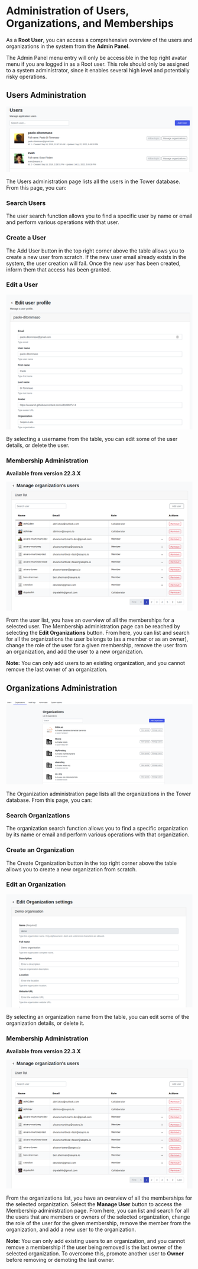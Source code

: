 # Administration of Users, Organizations, and Memberships

As a **Root User**, you can access a comprehensive overview of the users and organizations in the system from the **Admin Panel**.

The Admin Panel menu entry will only be accessible in the top right avatar menu if you are logged in as a Root user. This role should only be assigned to a system administrator, since it enables several high level and potentially risky operations.

## Users Administration

![](_images/manage_orgs_button.png)

The Users administration page lists all the users in the Tower database. From this page, you can:

### Search Users
The user search function allows you to find a specific user by name or email and perform various operations with that user.

### Create a User
The Add User button in the top right corner above the table allows you to create a new user from scratch. If the new user email already exists in the system, the user creation will fail. Once the new user has been created, inform them that access has been granted.

### Edit a User

![](_images/edit_user.png)

By selecting a username from the table, you can edit some of the user details, or delete the user.


### Membership Administration 

**Available from version 22.3.X**

![](_images/organization_members.png)

From the user list, you have an overview of all the memberships for a selected user. The Membership administration page can be reached by selecting the **Edit Organizations** button. From here, you can list and search for all the organizations the user belongs to (as a member or as an owner), change the role of the user for a given membership, remove the user from an organization, and add the user to a new organization. 

**Note:** You can only add users to an existing organization, and you cannot remove the last owner of an organization.

## Organizations Administration

![](_images/organization_administration.png)

The Organization administration page lists all the organizations in the Tower database. From this page, you can:

### Search Organizations
The organization search function allows you to find a specific organization by its name or email and perform various operations with that organization.

### Create an Organization
The Create Organization button in the top right corner above the table allows you to create a new organization from scratch.

### Edit an Organization

![](_images/edit_organization.png)

By selecting an organization name from the table, you can edit some of the organization details, or delete it.


### Membership Administration 

**Available from version 22.3.X**

![](_images/organization_members.png)

From the organizations list, you have an overview of all the memberships for the selected organization. Select the **Manage User** button to access the Membership administration page. From here, you can list and search for all the users that are members or owners of the selected organization, change the role of the user for the given membership, remove the member from the organization, and add a new user to the organization.

**Note:** You can only add existing users to an organization, and you cannot remove a membership if the user being removed is the last owner of the selected organization. To overcome this, promote another user to **Owner** before removing or demoting the last owner.
